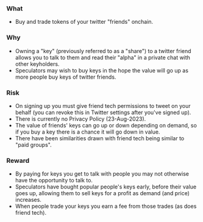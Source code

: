 ### What
- Buy and trade tokens of your twitter "friends" onchain.

### Why
- Owning a "key" (previously referred to as a "share") to a twitter friend allows you to talk to them and read their "alpha" in a private chat with other keyholders. 
- Speculators may wish to buy keys in the hope the value will go up as more people buy keys of twitter friends.

### Risk
- On signing up you must give friend tech permissions to tweet on your behalf (you can revoke this in Twitter settings after you've signed up). 
- There is currently no Privacy Policy (23-Aug-2023). 
- The value of friends' keys can go up or down depending on demand, so if you buy a key there is a chance it will go down in value. 
- There have been similarities drawn with friend tech being similar to "paid groups". 

### Reward
- By paying for keys you get to talk with people you may not otherwise have the opportunity to talk to.
- Speculators have bought popular people's keys early, before their value goes up, allowing them to sell keys for a profit as demand (and price) increases. 
- When people trade your keys you earn a fee from those trades (as does friend tech). 
